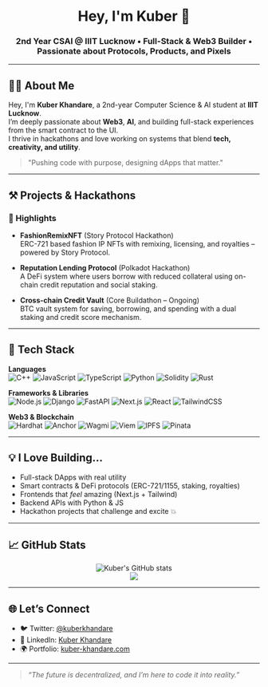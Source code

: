 <h1 align="center">Hey, I'm Kuber 👋</h1>
<h3 align="center">2nd Year CSAI @ IIIT Lucknow • Full-Stack & Web3 Builder • Passionate about Protocols, Products, and Pixels</h3>

---

## 🧑‍💻 About Me

Hey, I'm **Kuber Khandare**, a 2nd-year Computer Science & AI student at **IIIT Lucknow**.  
I’m deeply passionate about **Web3**, **AI**, and building full-stack experiences from the smart contract to the UI.  
I thrive in hackathons and love working on systems that blend **tech, creativity, and utility**.

> "Pushing code with purpose, designing dApps that matter."

---

## ⚒️ Projects & Hackathons

### 🧵 Highlights

- **FashionRemixNFT** (Story Protocol Hackathon)  
  ERC-721 based fashion IP NFTs with remixing, licensing, and royalties – powered by Story Protocol.

- **Reputation Lending Protocol** (Polkadot Hackathon)  
  A DeFi system where users borrow with reduced collateral using on-chain credit reputation and social staking.

- **Cross-chain Credit Vault** (Core Buildathon – Ongoing)  
  BTC vault system for saving, borrowing, and spending with a dual staking and credit score mechanism.

---

## 🧰 Tech Stack

**Languages**  
![C++](https://img.shields.io/badge/C++-00599C?logo=c%2b%2b&logoColor=white)
![JavaScript](https://img.shields.io/badge/JavaScript-F7DF1E?logo=javascript&logoColor=black)
![TypeScript](https://img.shields.io/badge/TypeScript-3178C6?logo=typescript&logoColor=white)
![Python](https://img.shields.io/badge/Python-3776AB?logo=python&logoColor=white)
![Solidity](https://img.shields.io/badge/Solidity-363636?logo=solidity)
![Rust](https://img.shields.io/badge/Rust-b7410e?logo=rust&logoColor=white)

**Frameworks & Libraries**  
![Node.js](https://img.shields.io/badge/Node.js-339933?logo=node.js&logoColor=white)
![Django](https://img.shields.io/badge/Django-092E20?logo=django&logoColor=white)
![FastAPI](https://img.shields.io/badge/FastAPI-009688?logo=fastapi&logoColor=white)
![Next.js](https://img.shields.io/badge/Next.js-000000?logo=next.js)
![React](https://img.shields.io/badge/React-61DAFB?logo=react&logoColor=black)
![TailwindCSS](https://img.shields.io/badge/TailwindCSS-38B2AC?logo=tailwindcss)

**Web3 & Blockchain**  
![Hardhat](https://img.shields.io/badge/Hardhat-F4C430?logo=ethereum&logoColor=black)
![Anchor](https://img.shields.io/badge/Anchor-8b5cf6?logo=solana)
![Wagmi](https://img.shields.io/badge/Wagmi-green?logo=ethereum)
![Viem](https://img.shields.io/badge/Viem-F472B6?logo=web3.js)
![IPFS](https://img.shields.io/badge/IPFS-65C2CB?logo=ipfs)
![Pinata](https://img.shields.io/badge/Pinata-FFD33D?logo=pinata)

---

## 💡 I Love Building...

- Full-stack DApps with real utility
- Smart contracts & DeFi protocols (ERC-721/1155, staking, royalties)
- Frontends that *feel* amazing (Next.js + Tailwind)
- Backend APIs with Python & JS
- Hackathon projects that challenge and excite 💥

---

## 📈 GitHub Stats

<p align="center">
  <img src="https://github-readme-stats.vercel.app/api?username=KuberTheGreat&show_icons=true&theme=radical" alt="Kuber's GitHub stats" />
  <br />
  <img src="https://github-readme-streak-stats.herokuapp.com/?user=KuberTheGreat&theme=radical" />
</p>

---

## 🌐 Let’s Connect

- 🐦 Twitter: [@kuberkhandare](https://twitter.com/kuberkhandare)
- 💼 LinkedIn: [Kuber Khandare]([https://linkedin.com/in/yourhandle](https://www.linkedin.com/mynetwork/grow/))
- 🌍 Portfolio: [kuber-khandare.com]([https://your-portfolio.com](https://kuber-portfolio.vercel.app))

---

> _“The future is decentralized, and I’m here to code it into reality.”_  
